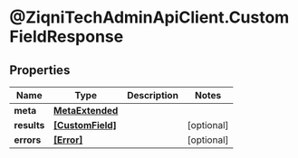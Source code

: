 # @ZiqniTechAdminApiClient.CustomFieldResponse

## Properties

Name | Type | Description | Notes
------------ | ------------- | ------------- | -------------
**meta** | [**MetaExtended**](MetaExtended.md) |  | 
**results** | [**[CustomField]**](CustomField.md) |  | [optional] 
**errors** | [**[Error]**](Error.md) |  | [optional] 


